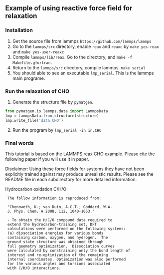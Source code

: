 ## Example of using reactive force field for relaxation

### Installation

1. Get the source file from lammps `https://github.com/lammps/lammps`
2. Go to the `lammps/src` directory, enable `reax` and `reaxc` by `make yes-reax` and `make yes-user-reaxc`
3. Compile `lammps/lib/reax`. Go to the directory, and `make -f Makefile.gfortran`.
4. Return to the `lammps/src` directory, compile lammps. `make serial`
5. You should able to see an executable `lmp_serial`. This is the lammps main programe. 

### Run the relaxation of CHO

1. Generate the structure file by `pymatgen`. 
```python
from pymatgen.io.lammps.data import LammpsData
lmp = LammpsData.from_structure(structure)
lmp.write_file('data.CHO')
```
2. Run the program by `lmp_serial -in in.CHO`

### Final words
This tutorial is based on the LAMMPS reax CHO example. Please cite the following paper if you will use it in paper. 

Disclaimer:  Using these force fields for systems they 
have not been explicitly trained against may produce
unrealistic results.  Please see the README file in 
each subdirectory for more detailed information.

Hydrocarbon oxidation C/H/O:

     The follow information is reproduced from:

     "Chenoweth, K.; van Duin, A.C.T.; Goddard, W.A. 
     J. Phys. Chem. A 2008, 112, 1040-1053."

     - To obtain the H/C/O compound data required to 
     extend the hydrocarbon-training set, DFT 
     calculations were performed on the following systems: 
     (a) dissociation energies for various bonds 
     containing carbon, oxygen, and hydrogen.  The 
     ground state structure was obtained through 
     full geometry optimization.  Dissociation curves 
     were calculated by constraining only the bond length of 
     interest and re-optimization of the remaining 
     internal coordinates. Optimization was also performed 
     for the various angles and torsions associated 
     with C/H/O interactions.


